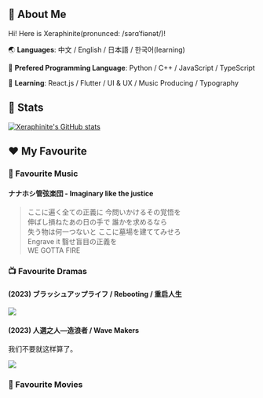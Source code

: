 ## 🥺 About Me

Hi! Here is Xeraphinite(pronunced: /sərɑˈfiənət/)!

🌏 **Languages**: 中文 / English / 日本語  / 한국어(learning)

🤖 **Prefered Programming Language**: Python / C++ / JavaScript / TypeScript

🔧 **Learning**: React.js / Flutter / UI & UX / Music Producing / Typography


## 🌈 Stats
[![Xeraphinite's GitHub stats](https://github-readme-stats.vercel.app/api?username=Xeraphinite)](https://github.com/anuraghazra/github-readme-stats)


## ❤️ My Favourite

### 🎵 Favourite Music

#### ナナホシ管弦楽団 - Imaginary like the justice

> ここに遍く全ての正義に 今問いかけるその覚悟を  <br />
伸ばし損ねたあの日の手で 誰かを求めるなら  <br />
失う物は何一つないと ここに墓場を建ててみせろ  <br />
Engrave it 翳せ盲目の正義を  <br />
WE GOTTA FIRE

### 📺 Favourite Dramas

#### (2023) ブラッシュアップライフ / Rebooting / 重启人生
<img src="https://pbs.twimg.com/media/FrBpgSsaAAAW9F3?format=jpg&name=orig">

#### (2023) 人選之人—造浪者 / Wave Makers
我们不要就这样算了。

<img src="https://media.cnn.com/api/v1/images/stellar/prod/230609132404-02-wave-makers.jpg">

### 🎥 Favourite Movies

